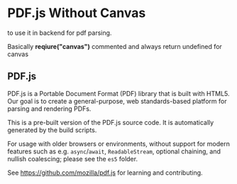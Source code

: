 # PDF.js Without Canvas
to use it in backend for pdf parsing.

Basically **reqiure("canvas")** commented and always return undefined for canvas

## PDF.js

PDF.js is a Portable Document Format (PDF) library that is built with HTML5.
Our goal is to create a general-purpose, web standards-based platform for
parsing and rendering PDFs.

This is a pre-built version of the PDF.js source code. It is automatically
generated by the build scripts.

For usage with older browsers or environments, without support for modern
features such as e.g. `async`/`await`, `ReadableStream`, optional chaining, and
nullish coalescing; please see the `es5` folder.

See https://github.com/mozilla/pdf.js for learning and contributing.
